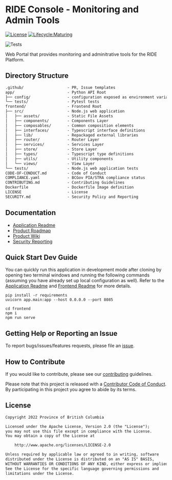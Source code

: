 # RIDE Console - Monitoring and Admin Tools

[![License](https://img.shields.io/badge/License-Apache%202.0-blue.svg)](LICENSE)
[![Lifecycle:Maturing](https://img.shields.io/badge/Lifecycle-Maturing-007EC6)](https://github.com/bcgov/repomountie/blob/master/doc/lifecycle-badges.md)

![Tests](https://github.com/bcgov/rsbc-ride-console/workflows/Tests/badge.svg)


Web Portal that provides monitoring and adminitrative tools for the RIDE Platform.

## Directory Structure

```txt
.github/                   - PR, Issue templates
app/                       - Python API Root
├── config/                - configuration exposed as environment variables
└── tests/                 - Pytest tests
frontend/                  - Frontend Root
├── src/                   - Node.js web application
│   ├── assets/            - Static File Assets
│   ├── components/        - Components Layer
│   ├── composables/       - Common composition elements
│   ├── interfaces/        - Typescript interface definitions
│   ├── lib/               - Repackaged external libraries
│   ├── router/            - Router Layer
│   ├── services/          - Services Layer
│   ├── store/             - Store Layer
│   ├── types/             - Typescript type definitions
│   ├── utils/             - Utility components
│   └── views/             - View Layer
└── tests/                 - Node.js web application tests
CODE-OF-CONDUCT.md         - Code of Conduct
COMPLIANCE.yaml            - BCGov PIA/STRA compliance status
CONTRIBUTING.md            - Contributing Guidelines
Dockerfile                 - Dockerfile Image definition
LICENSE                    - License
SECURITY.md                - Security Policy and Reporting
```

## Documentation

- [Application Readme](frontend/README.md)
- [Product Roadmap](https://github.com/bcgov/vue3-scaffold/wiki/Product-Roadmap)
- [Product Wiki](https://github.com/bcgov/vue3-scaffold/wiki)
- [Security Reporting](SECURITY.md)

## Quick Start Dev Guide

You can quickly run this application in development mode after cloning by opening two terminal windows and running the following commands (assuming you have already set up local configuration as well). Refer to the [Application Readme](app/README.md) and [Frontend Readme](app/frontend/README.md) for more details.

```
pip install -r requirements
uvicorn app.main:app --host 0.0.0.0 --port 8085
```

```
cd frontend
npm i
npm run serve
```

## Getting Help or Reporting an Issue

To report bugs/issues/features requests, please file an [issue](https://github.com/bcgov/vue3-scaffold/issues).

## How to Contribute

If you would like to contribute, please see our [contributing](CONTRIBUTING.md) guidelines.

Please note that this project is released with a [Contributor Code of Conduct](CODE-OF-CONDUCT.md). By participating in this project you agree to abide by its terms.

## License

```txt
Copyright 2022 Province of British Columbia

Licensed under the Apache License, Version 2.0 (the "License");
you may not use this file except in compliance with the License.
You may obtain a copy of the License at

    http://www.apache.org/licenses/LICENSE-2.0

Unless required by applicable law or agreed to in writing, software
distributed under the License is distributed on an "AS IS" BASIS,
WITHOUT WARRANTIES OR CONDITIONS OF ANY KIND, either express or implied.
See the License for the specific language governing permissions and
limitations under the License.
```
